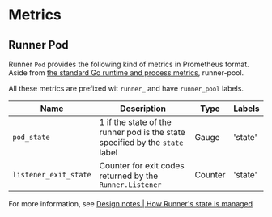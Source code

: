 Metrics
===========

## Runner Pod

Runner `Pod` provides the following kind of metrics in Prometheus format.
Aside from [the standard Go runtime and process metrics][standard], runner-pool.

All these metrics are prefixed wit `runner_` and have `runner_pool` labels.

| Name                  | Description                                                                  | Type    | Labels  |
| --------------------- | ---------------------------------------------------------------------------- | ------- | ------- |
| `pod_state`           | 1 if the state of the runner pod is the state specified by the `state` label | Gauge   | 'state' |
| `listener_exit_state` | Counter for exit codes returned by the `Runner.Listener`                     | Counter | 'state' |


For more information, see [Design notes | How Runner's state is managed](design.md#how-runners-state-is-managed)

[standard]: https://povilasv.me/prometheus-go-metrics/
